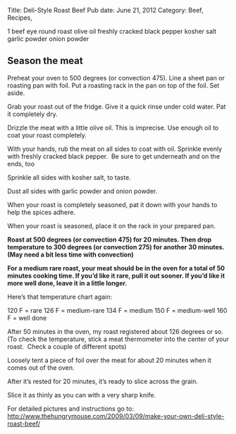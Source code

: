 Title: Deli-Style Roast Beef
Pub date: June 21, 2012
Category: Beef, Recipes, 

1 beef eye round roast
olive oil
freshly cracked black pepper
kosher salt
garlic powder
onion powder
<h2>Season the meat</h2>
Preheat your oven to 500 degrees (or convection 475). Line a sheet pan or roasting pan with foil. Put a roasting rack in the pan on top of the foil. Set aside.

Grab your roast out of the fridge. Give it a quick rinse under cold water. Pat it completely dry.

Drizzle the meat with a little olive oil. This is imprecise. Use enough oil to coat your roast completely.

With your hands, rub the meat on all sides to coat with oil. Sprinkle evenly with freshly cracked black pepper.  Be sure to get underneath and on the ends, too

Sprinkle all sides with kosher salt, to taste.

Dust all sides with garlic powder and onion powder.

When your roast is completely seasoned, pat it down with your hands to help the spices adhere.

When your roast is seasoned, place it on the rack in your prepared pan.

<strong>Roast at 500 degrees (or convection 475) for 20 minutes. Then drop temperature to 300 degrees (or convection 275) for another 30 minutes.(May need a bit less time with convection)
</strong>

<strong>For a medium rare roast, your meat should be in the oven for a total of 50 minutes cooking time. If you’d like it rare, pull it out sooner. If you’d like it more well done, leave it in a little longer. </strong>

Here’s that temperature chart again:

120 F = rare
126 F = medium-rare
134 F = medium
150 F = medium-well
160 F = well done

After 50 minutes in the oven, my roast registered about 126 degrees or so. (To check the temperature, stick a meat thermometer into the center of your roast.  Check a couple of different spots)

Loosely tent a piece of foil over the meat for about 20 minutes when it comes out of the oven.

After it’s rested for 20 minutes, it’s ready to slice across the grain.

Slice it as thinly as you can with a very sharp knife.

For detailed pictures and instructions go to:
http://www.thehungrymouse.com/2009/03/09/make-your-own-deli-style-roast-beef/